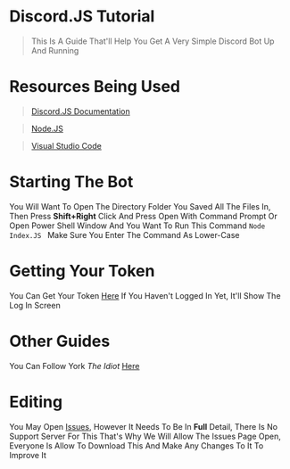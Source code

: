 # Discord.JS Tutorial
> This Is A Guide That'll Help You Get A Very Simple Discord Bot Up And Running

# Resources Being Used
> [Discord.JS Documentation](https://discord.js.org)

> [Node.JS](https://nodejs.org/dist/v8.11.1/node-v8.11.1-x64.msi)

> [Visual Studio Code](https://go.microsoft.com/fwlink/?Linkid=852157)


# Starting The Bot
You Will Want To Open The Directory Folder You Saved All The Files In, Then Press **Shift+Right** Click And Press Open With Command Prompt Or Open Power Shell Window And You Want To Run This Command `Node Index.JS
` Make Sure You Enter The Command As Lower-Case 

# Getting Your Token
You Can Get Your Token [Here](https://discordapp.com/developers/applications/me) If You Haven't Logged In Yet, It'll Show The Log In Screen

# Other Guides
You Can Follow York *The Idiot* [Here](https://anidiots.guide/)

# Editing
You May Open [Issues](https://github.com/VoidsOverkill/Bot-Tutorial/issues), However It Needs To Be In **Full** Detail, There Is No Support Server For This That's Why We Will Allow The Issues Page Open, Everyone Is Allow To Download This And Make Any Changes To It To Improve It

